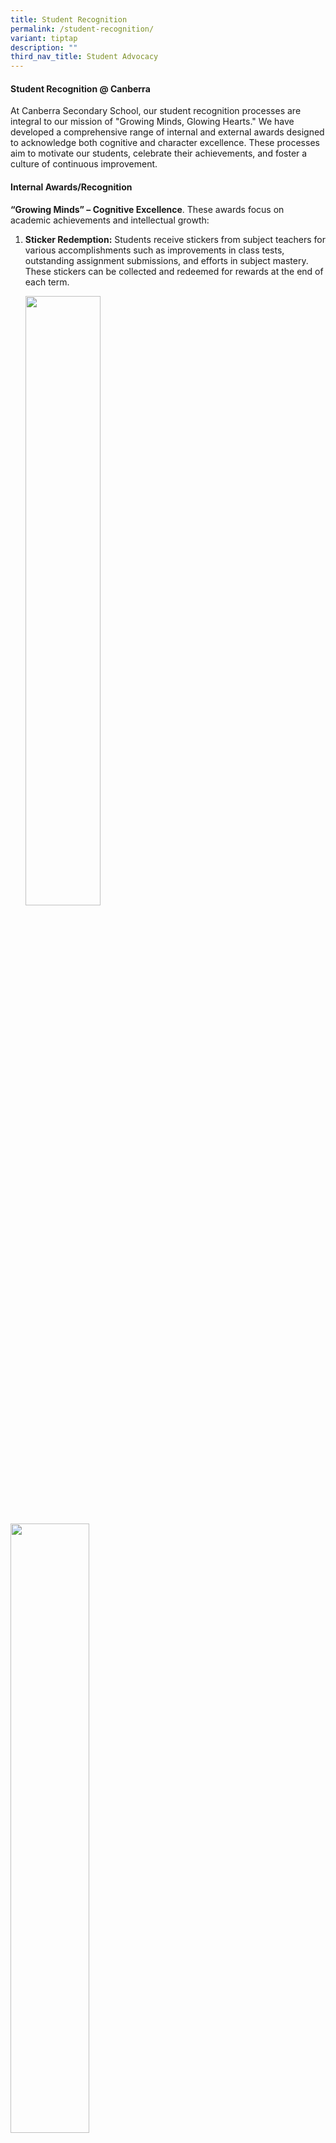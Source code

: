 ```yaml
---
title: Student Recognition
permalink: /student-recognition/
variant: tiptap
description: ""
third_nav_title: Student Advocacy
---
```

<h4><strong>Student Recognition @ Canberra</strong></h4>
<p>At Canberra Secondary School, our student recognition processes are integral
to our mission of "Growing Minds, Glowing Hearts." We have developed a
comprehensive range of internal and external awards designed to acknowledge
both cognitive and character excellence. These processes aim to motivate
our students, celebrate their achievements, and foster a culture of continuous
improvement.</p>
<h4><strong>Internal Awards/Recognition</strong></h4>
<p><strong>“Growing Minds” – Cognitive Excellence</strong>. These awards
focus on academic achievements and intellectual growth:</p>
<ol data-tight="true" class="tight">
<li>
<p><strong>Sticker Redemption:</strong> Students receive stickers from subject
teachers for various accomplishments such as improvements in class tests,
outstanding assignment submissions, and efforts in subject mastery. These
stickers can be collected and redeemed for rewards at the end of each term.</p>
<p></p>
<div class="isomer-image-wrapper">
<img style="width: 50%;" height="auto" width="100%" alt="" src="/images/Student_Recognition_1.png">
</div>
</li>
</ol>
<p></p>
<div class="isomer-image-wrapper">
<img style="width: 50%;" height="auto" width="100%" alt="" src="/images/Student_Recognition_2.jpg">
</div>
<ol data-tight="true" class="tight">
<li>
<p><strong>End of Semester YH Recognition:</strong> At the end of each semester,
during the Year Head (YH) Address, we recognize the top 3 students in each
class for academic performance and overall academic progress.</p>
<p></p>
<div class="isomer-image-wrapper">
<img style="width: 50%;" height="auto" width="100%" alt="" src="/images/Student_Recognition_3.jpg">
</div>
</li>
<li>
<p><strong>Annual Awards Day:</strong> Held annually, this ceremony celebrates
top academic performers, including the best in stream and subject across
all levels (Secondary 1-3) and those who excelled in National Examinations
(O &amp; N Levels). Additionally, MOE Edusave Character (ECHA) Awards will
be presented. Parents are invited to witness this prestigious event.</p>
<p></p>
</li>
</ol>
<p><strong>“Glowing Hearts” – Character Excellence</strong>. These awards
emphasize the importance of character and values:</p>
<ol data-tight="true" class="tight">
<li>
<p><strong>GRC GEMS of the Month: </strong>Each month, Class Coordinators
(CCs) nominate one student per class for demonstrating the GRC GEMS Deliverable
Outcomes: Going the Extra Mile, Effective in Teams, Modeling the Way, and
being a Self-Directed Learner.</p>
<p></p>
<div class="isomer-image-wrapper">
<img style="width: 75%;" height="auto" width="100%" alt="" src="/images/GEMS.png">
</div>
</li>
<li>
<p><strong>Jar of GRaCe:</strong> This monthly initiative involves teachers
recognizing students who exemplify the school values by awarding them colored
ice-cream sticks corresponding to the values of Gratitude (Green), Respect
(Blue), and Compassion (Red). At the end of each month, students can redeem
these sticks for ice cream.</p>
<p></p>
<div class="isomer-image-wrapper">
<img style="width: 50%;" height="auto" width="100%" alt="" src="/images/Student_Recognition_5.jpg">
</div>
</li>
</ol>
<p></p>
<div class="isomer-image-wrapper">
<img style="width: 50%;" height="auto" width="100%" alt="" src="/images/Student_Recognition_4.jpg">
</div>
<h4><strong>External Awards/Recognition</strong></h4>
<p>Canberra Secondary School also participates in a variety of external competitions
and awards that align with both academic and co-curricular excellence:</p>
<p>Academic Excellence:</p>
<ul data-tight="true" class="tight">
<li>
<p><strong>Subject-Based Competitions: </strong>Science Buskers Festival,
Australian Mathematics Competition, NUS Geography Challenge, and more.</p>
</li>
</ul>
<p>Co-Curricular Excellence:</p>
<ul data-tight="true" class="tight">
<li>
<p><strong>CCA Competitions: </strong>Sports events, Performing Arts/Singapore
Youth Festival (SYF), and uniform group competitions.</p>
</li>
</ul>
<p>Character and Leadership:</p>
<ol data-tight="true" class="tight">
<li>
<p>MOE Awards:</p>
<ul data-tight="true" class="tight">
<li>
<p><strong>ECHA (Edusave Character Award):</strong> Recognizes students who
consistently demonstrate good character and values, aligning with our GRC
values.</p>
</li>
<li>
<p><strong>EAGLES (Edusave Award for Achievement, Good Leadership, and Service):</strong> Awarded
to students excelling in leadership, service, and non-academic activities.</p>
</li>
<li>
<p><strong>LKY-ARE (Lee Kuan Yew Award for All-Round Excellence):</strong> A
national-level award recognizing well-rounded students who excel in both
academic and non-academic fields.</p>
</li>
</ul>
</li>
<li>
<p><strong>North West Outstanding All Rounder Student (OARS) Award:</strong> This
award recognizes Secondary 4/5 students who have demonstrated community
service, leadership, and academic excellence.</p>
</li>
</ol>
<p>Through these recognition processes, Canberra Secondary School continues
to nurture future-ready students who excel not only in academics but also
in character. By acknowledging and celebrating our students' achievements
across various domains, we reinforce our commitment to holistic education
and inspire our students to embody our school values and vision.</p>
<p>&nbsp;</p>
<p>&nbsp;</p>
<p>&nbsp;</p>
<hr>
<p><strong>Edusave Character Award (ECHA)</strong>
</p>
<p>The <strong>Edusave Character Award (ECHA)</strong> was introduced by the
Ministry of Education in 2012 to recognize students who exhibit exemplary
character and outstanding personal qualities through their behavior and
actions. This award is part of a broader initiative to foster an inclusive
and stronger Singapore by celebrating and encouraging a wide range of positive
qualities and achievements.</p>
<p><strong>Eligibility Criteria:</strong>
</p>
<p>To be eligible for the ECHA, students must meet the following criteria:</p>
<ol data-tight="true" class="tight">
<li>
<p><strong>Singapore Citizenship:</strong>
<br>The nominee must be a Singapore citizen.</p>
</li>
<li>
<p><strong>Consistent Demonstration of Good Character:</strong>
<br>The nominee must consistently demonstrate good character and values, particularly
the school values of <strong>Gratitude, Respect, and Compassion (GRC)</strong>.</p>
</li>
<li>
<p><strong>Adherence to GRC GEMS Deliverable Outcomes:</strong>
<br>The nominee should embody the following GRC GEMS outcomes:</p>
<ul data-tight="true" class="tight">
<li>
<p><strong>G:</strong> Going the Extra Mile</p>
</li>
<li>
<p><strong>E:</strong> Effective in Teams</p>
</li>
<li>
<p><strong>M:</strong> Model the Way</p>
</li>
<li>
<p><strong>S:</strong> Self-Directed Learner</p>
</li>
</ul>
</li>
<li>
<p><strong>Exemplary Role Model:</strong>
<br>The nominee should possess qualities associated with outstanding character
and be able to inspire others as a role model.</p>
</li>
</ol>
<p><strong>Nominations:</strong>
<br>Nominations for ECHA are made by Class Character Coaches(CCCs), Year Heads
(YHs), Subject Teachers (STs), or CCA Teachers. It is important to note
that students cannot receive the ECHA in consecutive years.</p>
<p><strong>Award:</strong>
<br>A monetary award of $500 is given to the top 2% of students in the school.</p>
<hr>
<p><strong>Edusave Award for Achievement, Good Leadership, and Service (EAGLES)</strong>
</p>
<p>The <strong>Edusave Award for Achievement, Good Leadership, and Service (EAGLES)</strong> honors
students who have demonstrated leadership qualities, provided service to
their community and school, excelled in non-academic activities, and maintained
good conduct.</p>
<p><strong>Eligibility Criteria:</strong>
</p>
<p>To qualify for the EAGLES, students must meet specific selection criteria
that reflect their school’s Co-Curricular Activities (CCA), Learning for
Life Programme (LLP), and other non-academic school-based programs.</p>
<p><strong>Nominations:</strong>
<br>Nominations for EAGLES are made by Class Coordinators (CCs), Year Heads
(YHs), Subject Teachers (STs), or CCA Teachers. Similar to ECHA, students
are ineligible to receive the EAGLES in consecutive years.</p>
<p><strong>Award:</strong>
<br>A monetary award of $350 is presented to the top 10% of students in the
school.</p>
<hr>
<p><strong>Lee Kuan Yew Award for All-Round Excellence (LKY-ARE)</strong>
</p>
<p>The <strong>Lee Kuan Yew Award for All-Round Excellence (LKY-ARE)</strong> is
a prestigious national-level award established in 2005 to recognize secondary
school students who excel both academically and in non-academic areas.
This award highlights students who exemplify the qualities articulated
in Singapore’s desired outcomes of education.</p>
<p><strong>Criteria for Nomination:</strong>
</p>
<ul data-tight="true" class="tight">
<li>
<p><strong>Exemplary Character:</strong>
<br>Candidates must display exemplary conduct and serve as role models for
their peers.</p>
</li>
<li>
<p><strong>Academic Excellence:</strong>
<br>Candidates should have strong academic performance, reflected in good
results at National Examinations (O and N Levels).</p>
</li>
<li>
<p><strong>Non-Academic Excellence:</strong>
<br>Candidates must achieve an ‘Excellent’ grade for their CCA participation
at the secondary level and demonstrate active involvement.</p>
</li>
</ul>
<p><strong>Nominations:</strong>
<br>Schools can nominate up to one candidate from each course (Express, Normal
[Academic], and Normal [Technical]) who are Singapore citizens and have
completed Secondary 4 or its equivalent.</p>
<hr>
<p><strong>North West Outstanding All-Rounder Student (OARS) Award</strong>
</p>
<p>The <strong>North West Outstanding All-Rounder Student (OARS) Award</strong> recognizes
Sec 4/5 students who have demonstrated excellence in community service,
leadership, and academic achievements. This award aims to inspire students
to take ownership of their communities and unlock their potential as all-round
achievers.</p>
<p><strong>Objectives:</strong>
</p>
<ul data-tight="true" class="tight">
<li>
<p><strong>Recognition:</strong>
<br>Recognize students who excel in community service, leadership, and academics.</p>
</li>
<li>
<p><strong>Inspiration:</strong>
<br>Encourage students to take up community ownership.</p>
</li>
<li>
<p><strong>Stimulation:</strong>
<br>Stimulate the potential of students toward all-rounder achievement.</p>
</li>
</ul>
<p><strong>Nominations:</strong>
<br>Schools can nominate up to two students from the Sec 4/5 cohort.</p>
<p><strong>Award:</strong>
<br>Winners receive $300 in bookstore vouchers.</p>
<p><strong>Information Required for Nomination:</strong>
</p>
<ul data-tight="true" class="tight">
<li>
<p><strong>Community Service:</strong>
<br>Details of the student’s contributions to community service.</p>
</li>
<li>
<p><strong>Leadership Roles:</strong>
<br>Documentation of leadership roles in CCA, interest groups, or volunteering
groups.</p>
</li>
<li>
<p><strong>Achievements in CCA:</strong>
<br>Records of achievements in CCA, interest groups, or volunteering groups.</p>
</li>
<li>
<p><strong>Academic Achievements:</strong>
<br>Academic records highlighting the student’s performance.</p>
</li>
<li>
<p><strong>Other Attributes:</strong>
</p>
<ul data-tight="true" class="tight">
<li>
<p><strong>Influence:</strong> Ability to positively influence peers through
their actions.</p>
</li>
<li>
<p><strong>Integrity:</strong> Upholds moral principles and standards, even
in challenging situations.</p>
</li>
<li>
<p><strong>Perseverance:</strong> Shows persistence and tenacity in achieving
goals despite difficulties.</p>
</li>
<li>
<p><strong>Responsibility:</strong> Commits to completing tasks and assumes
ownership.</p>
</li>
<li>
<p><strong>Initiative:</strong> Displays interest, enthusiasm, and the ability
to take charge without being prompted.</p>
</li>
</ul>
</li>
</ul>
<p>&nbsp;</p>
<p>&nbsp;</p>
<p>&nbsp;</p>
<p>&nbsp;</p>